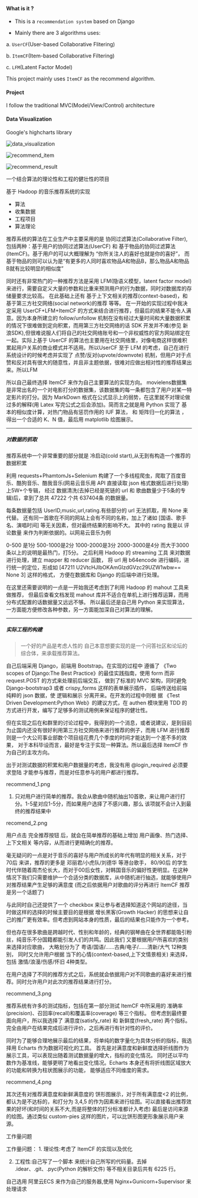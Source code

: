 
#### What is it ?

* This is a `recommendation system` based on Django

* Mainly there are 3 algorithms uses:

a. `UserCF`(User-based Collaborative Flitering)

b. `ItemCF`(Item-based Collaborative Filtering)

c. `LFM`(Latent Factor Model)

This project mainly uses `ItemCF` as the recommend algorithm.

#### Project

I follow the traditional MVC(Model/View/Control) architecture


#### Data Visualization

Google's highcharts library

![data_visualization](static/images/data_visualization.png)


![recommend_item](static/images/recommend_item.png)


![recommend_result](static/images/recommend_result.png)

一个结合算法的理论性和工程的健壮性的项目

基于 Hadoop 的音乐推荐系统的实现

* 算法
* 收集数据
* 工程项目
* 算法理论

推荐系统的算法在工业生产中主要采用的是 协同过滤算法(Collaborative Filter),包括两种：基于用户的协同过滤算法(UserCF) 和 基于物品的协同过滤算法(ItemCF)。基于用户的可以大概理解为 “你所关注人的喜好也就是你的喜好”， 而基于物品的则可以认为是“有更多的人同时喜欢物品A和物品B，那么物品A和物品B就有比较明显的相似度”

同时还有非常热门的一种推荐方法是采用 LFM(隐语义模型，latent factor model) 来进行，需要自定义大量的参数和比重来预测用户的行为数据，同时对数据库的存储量要求比较高。 在此基础上还有 基于上下文相关的推荐(context-based)，和 基于第三方社交网络(social network)的推荐 等等。 在一开始的实现过程中我决定采用 UserCF+LFM+ItemCF 的方式来结合进行推荐，但最后的结果不能令人满意。因为本身所建立的 follow/unfollow 机制在没有经过大量时间和大量数据积累的情况下很难做到定向积累，而用第三方社交网络的话 SDK 开发并不难(参见 新浪SDK),但很难说服人们将自己的社交网络账号和一个非权威性的官方网站绑定在一起。实际上基于 UserCF 的算法也主要用在社交网络里，对像电商这样很难积累起用户关系的商业模式并不适用。所以UserCF 至于 LFM 的考虑，自己在进行系统设计的时候考虑并实现了 点赞/反对(upvote/downvote) 机制，但用户对于点赞和反对具有很大的随意性，并且非主题依据，很难对应做出相对性的推荐结果出来。所以LFM

所以自己最终选择 ItemCF 来作为自己主要算法的实现方向。 movielens数据集 是非常出名的一个对电影打分的数据集，该数据集的每一条都包含了用户对某一特定影片的打分。因为 MarkDown 格式在公式显示上的弱势，在这里就不对理论做过多的解释(用 Latex 写完公式之后会添加)。简而言之就是用 Python 实现了 基本的相似度计算，对热门物品有惩罚作用的 IUF 算法， 和 矩阵归一化的算法 ，得出一个合适的 K、N 值，最后用 matplotlib 绘图展示。

---

##### 对数据的抓取

推荐系统中一个非常重要的部分就是 冷启动(cold start),从无到有构造一个推荐的数据积累

利用 requests+PhamtomJs+Selenium 构建了一个多线程爬虫，爬取了百度音乐、酷狗音乐、酷我音乐(网易云音乐用 API 直接读取 json 格式数据后进行处理)上5W+个专辑， 经过 数据清洗(去掉已经是死链的 url 和 歌曲数量少于5条的专辑)后，拿到了总共 47222 个共 637404条 的数据量。

每条数据量包括 UserID,music,url,rating.有些部分的 url 无法抓取，用 None 来代替。 还有同一首歌在不同的网站上会有不同的名称，加上了诸如 [国语、歌手名、演唱时间] 等无关因素，但对最终结果的影响不大。 其中的 rating 我是以 评论数量 来作为判断依据的。以网易云音乐为例

0-500 是1分
500-1000是2分
1000-2000是3分
2000-3000是4分
而大于3000条以上的说明是最热门，打5分。
之后利用 Hadoop 的 streaming 工具 来对数据进行处理，建立 mapper 和 reducer 函数， 将 url 用 b64encode 进行编码，进行统一的定位，形成如 [47211 U2VtcHJlbOKAmGlzdGVzc29UZW1wbw== None 3] 这样的格式， 方便在数据库和 Django 的后端中进行处理。

在这里还需要说明的一点是一开始我还考虑到了利用 Hadoop 的 mahout 工具来做推荐， 但最后查看文档发现 mahout 库并不适合在单机上进行推荐运算，而用分布式配置的话数据量又远远不够。 所以最后还是自己用 Python 来实现算法，一方面能方便修改各种参数，另一方面能加深自己对算法的理解。

---

##### 实际工程的构建

> 一个好的产品是考虑人性的
自己本意想要实现的是一个问答社区和论坛的综合体，来承载推荐算法。

自己后端采用 Django，前端用 Bootstrap。在实现的过程中 遵循了 《Two scopes of Django:The Best Practice》的最佳实践指南，使用 form 而非 request.POST 的方式来处理前后端交互， 做到了标准的 MVC 架构，同时避免 Django-bootstrap3 或者 crispy_forms 这样的表单展示插件， 后端传送给前端纯粹的 json 数据，使 逻辑和展示 分离开来。在开发的过程中则根 据 《Test Driven Development:Python Web》的建议方式，在 authen 模块里用 TDD 的方式进行开发，编写了足够多的测试用例来保证程序的健壮性。

但在实现之后在和群里的讨论过程中，我得到的一个消息，或者说建议，是到目前为止国内还没有很好利用第三方社交网络来进行推荐的例子，而用 LFM 进行推荐则是一个大公司事业部数个项目组花费几个季度的时间才能达到一个差不多的效果， 对于本科毕设而言，最好是专注于实现一种算法。所以最后选择 ItemCF 作为自己的主攻方向。

出于对测试数据的积累和用户数据量的考虑，我没有用 @login_required 必须要求登陆 才能参与推荐，而是对任意参与的用户都进行推荐。

recommend_1.png

1. 只对用户进行简单的推荐。我会从歌曲中随机抽出10首歌，来让用户进行打分。1-5星对应1-5分，而如果用户选择了不感兴趣，那么 该项就不会计入到最终的推荐结果中

recomend_2.png

用户点击 完全推荐按钮 后，就会在简单推荐的基础上增加 用户画像、热门选择、上下文相关 等内容，从而进行更精确化的推荐。

毫无疑问的一点是对于音乐的喜好与用户所成长的年代有明显的相关关系，对于 70后 来讲，推荐的更多是 邓丽君/小虎队/刘德华 等港台歌手， 80/90后 的学生时代伴随着周杰伦长大，而对于00后女性，对韩国音乐的偏好性更明显。在这种情况下我们只需要维护一个合适分类的数据库，从中随机进行抽选，就能够使用户对推荐结果产生足够的满意度 (而之后依据用户对歌曲的评分再进行 ItemCF 推荐是另一个话题了)

与此同时自己还提供了一个 checkbox 来让参与者选择知道这个网站的途径，当时做这样的选择的时候主要目的是根据 增长黑客(Growth Hacker) 的思想来让自己的推广更有效率。但考虑到网站本身的性质，最后的结果也只能作为一个参考。

但也存在很多歌曲是跨越时代、性别和年龄的，经典的钢琴曲在全世界都能吸引粉丝，纯音乐不分国籍都能引发人们的共鸣。因此我们 又要根据用户所喜欢的类别来选择对应歌曲， 大略划分为了 粤语/国语/……古典/电子/……清新/大气 12种类别， 同时又允许用户根据 当下的心情(context-based,上下文情景相关) 来选择，包括 激情/浪漫/伤感/怀旧 4种类型。

在用户选择了不同的推荐方式之后，系统就会依据用户对不同歌曲的喜好来进行推荐。同时允许用户对此次的推荐结果进行打分。

recommend_3.png

推荐系统有许多的测试指标，包括在第一部分测试 ItemCF 中所采用的 准确率(precision)、召回率(recall)和覆盖率(coverage) 等三个指标。 但考虑到最终要面向用户，所以我选择了 满意度(satisfy_rate) 和 新鲜度(fresh_rate) 两个指标。完全由用户在结果完成后进行评价，之后再进行有针对性的评价。

同时为了能够合理地展示最后的结果，将单纯的数字量化为具体分析的指标，我选择用 Echarts 作为数据可视化的工具。
首先是对满意度和新鲜度选择折线图作为展示工具，可以表现出随着测试数据量的增大，指标的变化情况。 同时还以平均数作为基准线，能够更明了地看出变化情况。Echarts 本身还有将折线图区域放大的功能和转换为柱状图展示的功能， 能够适应不同维度的需求。 

recommend_4.png

其次还有对推荐满意度和新鲜满意度的 饼形图展示，对于所有满意度<2 的比例，都认为是不达标的，和打分为 3,4,5 的作为因素来进行绘图。可以直接看出推荐效果的好坏(和时间的关系不大,而是将整体的打分标准都计入考虑) 最后是访问来源的绘图。通过类似 custom-pies 这样的图片，可以比饼形图更形象展示用户来源。

工作量问题

工作量问题： 1. 理论性:考虑了 ItemCF 的实现以及优化

2. 工程性:自己写了一个脚本 来统计自己所写的代码量。去掉 .idear、.git、.pyc(Python 的解析文件) 等不相关目录后共有 6225 行。

自己选用 阿里云ECS 来作为自己的服务器,使用 Nginx+Gunicorn+Supervisor 来处理请求 
